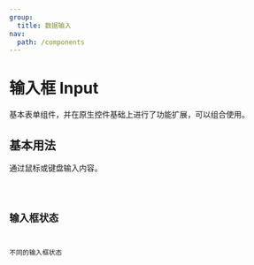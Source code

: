 ```yaml
---
group:
  title: 数据输入
nav:
  path: /components
---
```


# 输入框 Input

基本表单组件，并在原生控件基础上进行了功能扩展，可以组合使用。

## 基本用法

通过鼠标或键盘输入内容。

<code src="./__demo__/basics">

## 输入框状态

不同的输入框状态

<code src="./__demo__/status">
